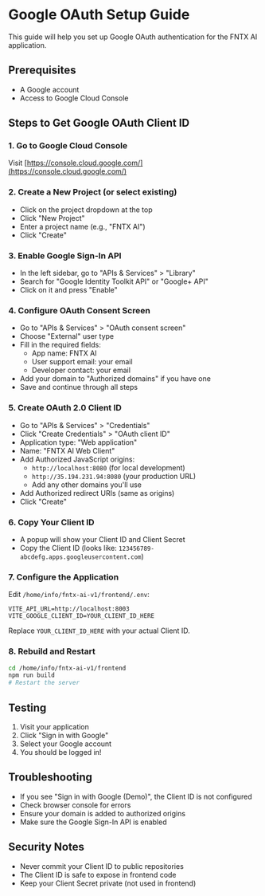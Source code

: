 # Google OAuth Setup Guide

This guide will help you set up Google OAuth authentication for the FNTX AI application.

## Prerequisites
- A Google account
- Access to Google Cloud Console

## Steps to Get Google OAuth Client ID

### 1. Go to Google Cloud Console
Visit [https://console.cloud.google.com/](https://console.cloud.google.com/)

### 2. Create a New Project (or select existing)
- Click on the project dropdown at the top
- Click "New Project"
- Enter a project name (e.g., "FNTX AI")
- Click "Create"

### 3. Enable Google Sign-In API
- In the left sidebar, go to "APIs & Services" > "Library"
- Search for "Google Identity Toolkit API" or "Google+ API"
- Click on it and press "Enable"

### 4. Configure OAuth Consent Screen
- Go to "APIs & Services" > "OAuth consent screen"
- Choose "External" user type
- Fill in the required fields:
  - App name: FNTX AI
  - User support email: your email
  - Developer contact: your email
- Add your domain to "Authorized domains" if you have one
- Save and continue through all steps

### 5. Create OAuth 2.0 Client ID
- Go to "APIs & Services" > "Credentials"
- Click "Create Credentials" > "OAuth client ID"
- Application type: "Web application"
- Name: "FNTX AI Web Client"
- Add Authorized JavaScript origins:
  - `http://localhost:8080` (for local development)
  - `http://35.194.231.94:8080` (your production URL)
  - Add any other domains you'll use
- Add Authorized redirect URIs (same as origins)
- Click "Create"

### 6. Copy Your Client ID
- A popup will show your Client ID and Client Secret
- Copy the Client ID (looks like: `123456789-abcdefg.apps.googleusercontent.com`)

### 7. Configure the Application
Edit `/home/info/fntx-ai-v1/frontend/.env`:
```
VITE_API_URL=http://localhost:8003
VITE_GOOGLE_CLIENT_ID=YOUR_CLIENT_ID_HERE
```

Replace `YOUR_CLIENT_ID_HERE` with your actual Client ID.

### 8. Rebuild and Restart
```bash
cd /home/info/fntx-ai-v1/frontend
npm run build
# Restart the server
```

## Testing
1. Visit your application
2. Click "Sign in with Google"
3. Select your Google account
4. You should be logged in!

## Troubleshooting
- If you see "Sign in with Google (Demo)", the Client ID is not configured
- Check browser console for errors
- Ensure your domain is added to authorized origins
- Make sure the Google Sign-In API is enabled

## Security Notes
- Never commit your Client ID to public repositories
- The Client ID is safe to expose in frontend code
- Keep your Client Secret private (not used in frontend)